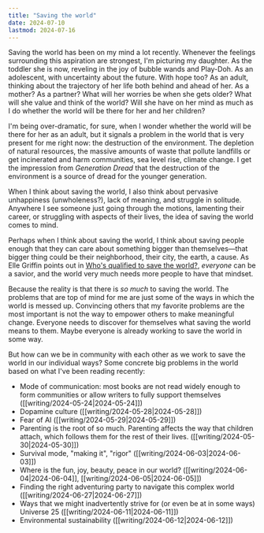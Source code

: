 ```yaml
---
title: "Saving the world"
date: 2024-07-10
lastmod: 2024-07-16
---
```


Saving the world has been on my mind a lot recently. Whenever the feelings surrounding this aspiration are strongest, I'm picturing my daughter. As the toddler she is now, reveling in the joy of bubble wands and Play-Doh. As an adolescent, with uncertainty about the future. With hope too? As an adult, thinking about the trajectory of her life both behind and ahead of her. As a mother? As a partner? What will her worries be when she gets older? What will she value and think of the world? Will she have on her mind as much as I do whether the world will be there for her and her children?

I'm being over-dramatic, for sure, when I wonder whether the world will be there for her as an adult, but it signals a problem in the world that is very present for me right now: the destruction of the environment. The depletion of natural resources, the massive amounts of waste that pollute landfills or get incinerated and harm communities, sea level rise, climate change. I get the impression from *Generation Dread* that the destruction of the environment is a source of dread for the younger generation. 

When I think about saving the world, I also think about pervasive unhappiness (unwholeness?), lack of meaning, and struggle in solitude. Anywhere I see someone just going through the motions, lamenting their career, or struggling with aspects of their lives, the idea of saving the world comes to mind.

Perhaps when I think about saving the world, I think about saving people enough that they can care about something bigger than themselves—that bigger thing could be their neighborhood, their city, the earth, a cause. As Elle Griffin points out in [Who's qualified to save the world?](https://www.elysian.press/p/who-is-qualified-to-save-the-world), *everyone* can be a savior, and the world very much needs more people to have that mindset.

Because the reality is that there is *so much* to saving the world. The problems that are top of mind for me are just some of the ways in which the world is messed up. Convincing others that my favorite problems are the most important is not the way to empower others to make meaningful change. Everyone needs to discover for themselves what saving the world means to them. Maybe everyone is already working to save the world in some way.

But how can we be in community with each other as we work to save the world in our individual ways? Some concrete big problems in the world based on what I've been reading recently:

- Mode of communication: most books are not read widely enough to form communities or allow writers to fully support themselves ([[writing/2024-05-24|2024-05-24]])
- Dopamine culture ([[writing/2024-05-28|2024-05-28]])
- Fear of AI ([[writing/2024-05-29|2024-05-29]])
- Parenting is the root of so much. Parenting affects the way that children attach, which follows them for the rest of their lives. ([[writing/2024-05-30|2024-05-30]])
- Survival mode, "making it", "rigor" ([[writing/2024-06-03|2024-06-03]])
- Where is the fun, joy, beauty, peace in our world? ([[writing/2024-06-04|2024-06-04]], [[writing/2024-06-05|2024-06-05]])
- Finding the right adventuring party to navigate this complex world ([[writing/2024-06-27|2024-06-27]])
- Ways that we might inadvertently strive for (or even be at in some ways) Universe 25 ([[writing/2024-06-11|2024-06-11]])
- Environmental sustainability ([[writing/2024-06-12|2024-06-12]])

